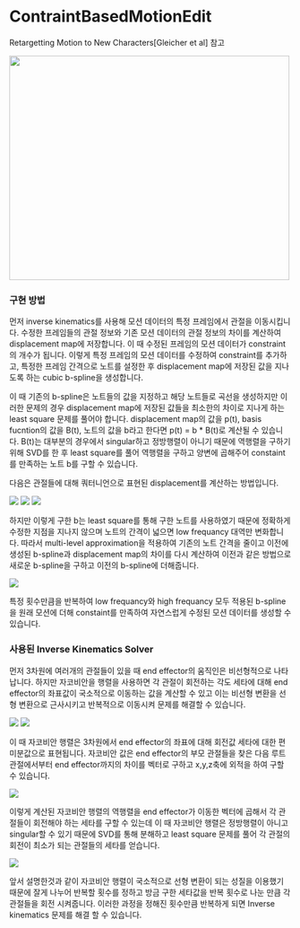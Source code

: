 # ContraintBasedMotionEdit

Retargetting Motion to New Characters[Gleicher et al] 참고

<img src="https://github.com/jong1-choi/ContraintBasedMotionEdit/blob/main/demo.gif" width="500" height="400">

### 구현 방법

먼저 inverse kinematics를 사용해 모션 데이터의 특정 프레임에서 관절을 이동시킵니다. 수정한 프레임들의 관절 정보와 기존 모션 데이터의 관절 정보의 차이를 계산하여 displacement map에 저장합니다. 이 때 수정된 프레임의 모션 데이터가 constraint의 개수가 됩니다. 이렇게 특정 프레임의 모션 데이터를 수정하여 constraint를 추가하고, 특정한 프레임 간격으로 노트를 설정한 후 displacement map에 저장된 값을 지나도록 하는 cubic b-spline을 생성합니다.

이 때 기존의 b-spline은 노트들의 값을 지정하고 해당 노트들로 곡선을 생성하지만 이러한 문제의 경우 displacement map에 저장된 값들을 최소한의 차이로 지나게 하는 least square 문제를 풀어야 합니다. displacement map의 값을 p(t),  basis fucntion의 값을 B(t), 노트의 값을 b라고 한다면  p(t) = b * B(t)로 계산될 수 있습니다. B(t)는 대부분의 경우에서 singular하고 정방행렬이 아니기 때문에 역행렬을 구하기 위해 SVD를 한 후 least square를 풀어 역행렬을 구하고 양변에 곱해주어 constaint를 만족하는 노트 b를 구할 수 있습니다.

다음은 관절들에 대해 쿼터니언으로 표현된 displacement를 계산하는 방법입니다.

<img src="https://github.com/jong1-choi/ContraintBasedMotionEdit/blob/main/image1.png">

<img src="https://github.com/jong1-choi/ContraintBasedMotionEdit/blob/main/image2.png">

<img src="https://github.com/jong1-choi/ContraintBasedMotionEdit/blob/main/image3.png">

하지만 이렇게 구한 b는 least square를 통해 구한 노트를 사용하였기 때문에 정확하게 수정한 지점을 지나지 않으며 노트의 간격이 넓으면 low frequancy 대역만 변화합니다. 따라서 multi-level approximation을 적용하여 기존의 노트 간격을 줄이고 이전에 생성된 b-spline과 displacement map의 차이를 다시 계산하여 이전과 같은 방법으로 새로운 b-spline을 구하고 이전의 b-spline에 더해줍니다.

<img src="https://github.com/jong1-choi/ContraintBasedMotionEdit/blob/main/image4.png">

특정 횟수만큼을 반복하여 low frequancy와 high frequancy 모두 적용된 b-spline을 원래 모션에 더해 constaint를 만족하여 자연스럽게 수정된 모션 데이터를 생성할 수 있습니다.

### 사용된 Inverse Kinematics Solver

먼저 3차원에 여러개의 관절들이 있을 때 end effector의 움직인은 비선형적으로 나타납니다. 하지만 자코비안을 행렬을 사용하면 각 관절이 회전하는 각도 세타에 대해 end effector의 좌표값이 국소적으로 이동하는 값을 계산할 수 있고 이는 비선형 변환을 선형 변환으로 근사시키고 반복적으로 이동시켜 문제를 해결할 수 있습니다.

<img src="https://github.com/jong1-choi/ContraintBasedMotionEdit/blob/main/image5.png">

<img src="https://github.com/jong1-choi/ContraintBasedMotionEdit/blob/main/image6.png">

이 때 자코비안 행렬은 3차원에서 end effector의 좌표에 대해 회전값 세타에 대한 편미분값으로 표현됩니다. 자코비안 값은 end effector의 부모 관절들을 찾은 다음 루트 관절에서부터 end effector까지의 차이를 벡터로 구하고 x,y,z축에 외적을 하여 구할 수 있습니다.

<img src="https://github.com/jong1-choi/ContraintBasedMotionEdit/blob/main/image7.png">

이렇게 계산된 자코비안 행렬의 역행렬을 end effector가 이동한 벡터에 곱해서 각 관절들이 회전해야 하는 세타를 구할 수 있는데 이 때 자코비안 행렬은 정방행렬이 아니고 singular할 수 있기 때문에 SVD를 통해 분해하고 least square 문제를 풀어 각 관절의 회전이 최소가 되는 관절들의 세타를 얻습니다.

<img src="https://github.com/jong1-choi/ContraintBasedMotionEdit/blob/main/image8.png">

앞서 설명한것과 같이 자코비안 행렬이 국소적으로 선형 변환이 되는 성질을 이용했기 때문에 잘게 나누어 반복할 횟수를 정하고 방금 구한 세타값을 반복 횟수로 나눈 만큼 각 관절들을 회전 시켜줍니다. 이러한 과정을 정해진 횟수만큼 반복하게 되면 Inverse kinematics 문제를 해결 할 수 있습니다.

